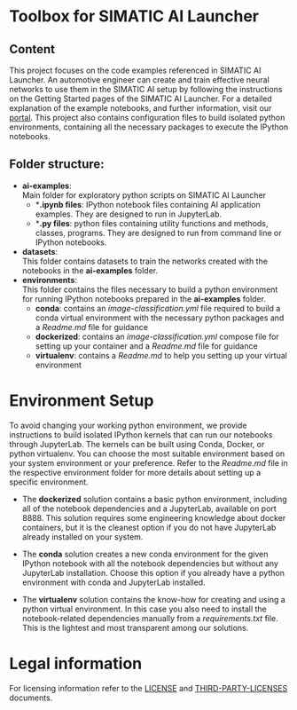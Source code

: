 <!--- Copyright 2020 Siemens AG -->
<!--- SPDX-License-Identifier: MIT -->
# Toolbox for SIMATIC AI Launcher

## Content  

This project focuses on the code examples referenced in SIMATIC AI Launcher. An automotive engineer can create and train effective neural networks to use them in the SIMATIC AI setup by following the instructions on the Getting Started pages of the SIMATIC AI Launcher. For a detailed explanation of the example notebooks, and further information, visit our [portal](https://support.industry.siemens.com/cs/ww/en/view/109780569). This project also contains configuration files to build isolated python environments, containing all the necessary packages to execute the IPython notebooks.

## Folder structure:  
- **ai-examples**:  
Main folder for exploratory python scripts on SIMATIC AI Launcher
  - ***.ipynb files**: IPython notebook files containing AI application examples. They are designed to run in JupyterLab.
  - ***.py files**: python files containing utility functions and methods, classes, programs. They are designed to run from command line or IPython notebooks.
- **datasets**:  
This folder contains datasets to train the networks created with the notebooks in the **ai-examples** folder.
- **environments**:  
This folder contains the files necessary to build a python environment for running IPython notebooks prepared in the **ai-examples** folder.
  - **conda**: contains an *image-classification.yml* file required to build a conda virtual environment with the necessary python packages and a *Readme.md* file for guidance
  - **dockerized**: contains an *image-classification.yml* compose file for setting up your container and a *Readme.md* file for guidance
  - **virtualenv**: contains a *Readme.md* to help you setting up your virtual environment
  
# Environment Setup

To avoid changing your working python environment, we provide instructions to build isolated IPython kernels that can run our notebooks through JupyterLab. The kernels can be built using Conda, Docker, or python virtualenv. You can choose the most suitable environment based on your system environment or your preference. Refer to the *Readme.md* file in the respective environment folder for more details about setting up a specific environment.

- The **dockerized** solution contains a basic python environment, including all of the notebook dependencies and a JupyterLab, available on port 8888. This solution requires some engineering knowledge about docker containers, but it is the cleanest option if you do not have JupyterLab already installed on your system.

- The **conda** solution creates a new conda environment for the given IPython notebook with all the notebook dependencies but without any JupyterLab installation. Choose this option if you already have a python environment with conda and JupyterLab installed.

- The **virtualenv** solution contains the know-how for creating and using a python virtual environment. In this case you also need to install the notebook-related dependencies manually from a *requirements.txt* file. This is the lightest and most transparent among our solutions.

# Legal information
For licensing information refer to the [LICENSE](LICENSE.md) and [THIRD-PARTY-LICENSES](THIRD-PARTY-LICENSES.md) documents.
